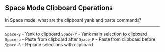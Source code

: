 ## Space Mode Clipboard Operations

In Space mode, what are the clipboard yank and paste commands?

---

`Space-y` - Yank to clipboard
`Space-Y` - Yank main selection to clipboard
`Space-p` - Paste from clipboard after
`Space-P` - Paste from clipboard before
`Space-R` - Replace selections with clipboard

